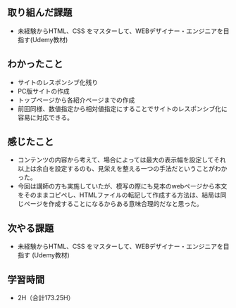 ## 取り組んだ課題
- 未経験からHTML、CSS をマスターして、WEBデザイナー・エンジニアを目指す(Udemy教材)  
  
## わかったこと  
- サイトのレスポンシブ化残り  
- PC版サイトの作成
- トップページから各紹介ページまでの作成
- 前回同様、数値指定から相対値指定にすることでサイトのレスポンシブ化に容易に対応できる。  
  
## 感じたこと  
- コンテンツの内容から考えて、場合によっては最大の表示幅を設定してそれ以上は余白を設定するのも、見栄えを整える一つの手法だということがわかった。  
- 今回は講師の方も実施していたが、模写の際にも見本のwebページから本文をそのままコピペし、HTMLファイルの転記して作成する方法は、結局は同じページを作成することになるからある意味合理的だなと思った。
  
## 次やる課題  
- 未経験からHTML、CSS をマスターして、WEBデザイナー・エンジニアを目指す (Udemy教材)  
  
## 学習時間  
- 2H（合計173.25H）
